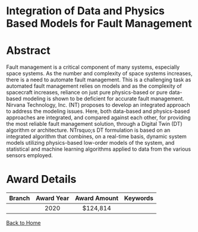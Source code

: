 
Integration of Data and Physics Based Models for Fault Management
=================================================================

# Abstract


Fault management is a critical component of many systems, especially space systems. As the number and complexity of space systems increases, there is a need to automate fault management. This is a challenging task as automated fault management relies on models and as the complexity of spacecraft increases, reliance on just pure physics-based or pure data-based modeling is shown to be deficient for accurate fault management. Nirvana Technology, Inc. (NT) proposes to develop an integrated approach to address the modeling issues. Here, both data-based and physics-based approaches are integrated, and compared against each other, for providing the most reliable fault management solution, through a Digital Twin (DT) algorithm or architecture. NTrsquo;s DT formulation is based on an integrated algorithm that combines, on a real-time basis, dynamic system models utilizing physics-based low-order models of the system, and statistical and machine learning algorithms applied to data from the various sensors employed.  

# Award Details

|Branch|Award Year|Award Amount|Keywords|
| :---: | :---: | :---: | :---: |
||2020|$124,814||
  
  


[Back to Home](https://github.com/chrischow/dod_sbir_awards/CC/#696)